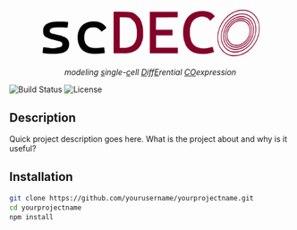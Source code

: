 <p align="center">
  <img src="./images/scdeco_logo.svg" alt="Size Limit CLI" width="400">
</p>

<p align="center">
  <i align="center">modeling <u>s</u>ingle-<u>c</u>ell <u>D</u>iff<u>E</u>rential <u>CO</u>expression</i>
</p>


![Build Status](https://img.shields.io/badge/build-passing-brightgreen.svg)
![License](https://img.shields.io/badge/license-MIT-blue.svg)

## Description

Quick project description goes here. What is the project about and why is it useful?

## Installation

```bash
git clone https://github.com/yourusername/yourprojectname.git
cd yourprojectname
npm install


